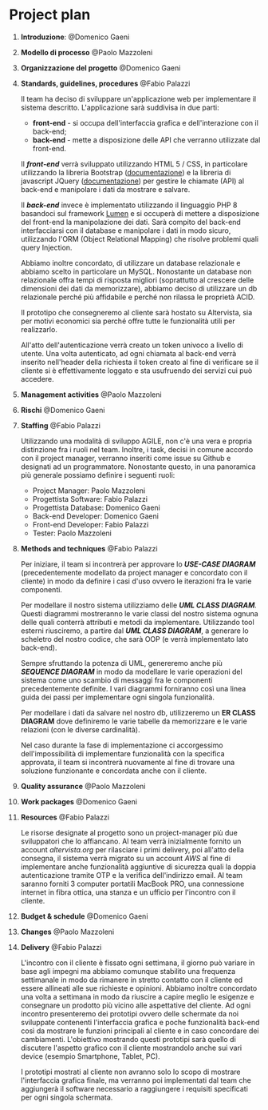 # Project plan

1.  **Introduzione**: @Domenico Gaeni

2.  **Modello di processo** @Paolo Mazzoleni

3.  **Organizzazione del progetto** @Domenico Gaeni

4.  **Standards, guidelines, procedures** @Fabio Palazzi

    Il team ha deciso di sviluppare un'applicazione web per implementare il sistema descritto. L'applicazione sarà suddivisa in due parti: 
    
    - **front-end** - si occupa dell'interfaccia grafica e dell'interazione con il back-end;
    - **back-end** - mette a disposizione delle API che verranno utilizzate dal front-end.
    
    Il ***front-end*** verrà sviluppato utilizzando HTML 5 / CSS, in particolare utilizzando la libreria Bootstrap ([documentazione](https://getbootstrap.com/)) e la libreria di javascript JQuery ([documentazione](https://api.jquery.com/)) per gestire le chiamate (API) al back-end e manipolare i dati da mostrare e salvare.
    
    Il ***back-end*** invece è implementato utilizzando il linguaggio PHP 8 basandoci sul framework [Lumen](https://lumen.laravel.com/) e si occuperà di mettere a disposizione del front-end la manipolazione dei dati. Sarà compito del back-end interfacciarsi con il database e manipolare i dati in modo sicuro, utilizzando l'ORM (Object Relational Mapping) che risolve problemi quali query Injection.
    
    Abbiamo inoltre concordato, di utilizzare un database relazionale e abbiamo scelto in particolare un MySQL. Nonostante un database non relazionale offra tempi di risposta migliori (soprattutto al crescere delle dimensioni dei dati da memorizzare), abbiamo deciso di utilizzare un db relazionale perché più affidabile e perché non rilassa le proprietà ACID.
    
    Il prototipo che consegneremo al cliente sarà hostato su Altervista, sia per motivi economici sia perché offre tutte le funzionalità utili per realizzarlo.
    
    All'atto dell'autenticazione verrà creato un token univoco a livello di utente. Una volta autenticato, ad ogni chiamata al back-end verrà inserito nell'header della richiesta il token creato al fine di verificare se il cliente si è effettivamente loggato e sta usufruendo dei servizi cui può accedere.

5.  **Management activities** @Paolo Mazzoleni

6.  **Rischi** @Domenico Gaeni

7.  **Staffing** @Fabio Palazzi
    
    Utilizzando una modalità di sviluppo AGILE, non c'è una vera e propria distinzione fra i ruoli nel team. Inoltre, i task, decisi in comune accordo con il project manager, verranno inseriti come issue su Github e designati ad un programmatore. Nonostante questo, in una panoramica più generale possiamo definire i seguenti ruoli:
    
    - Project Manager: Paolo Mazzoleni
    - Progettista Software: Fabio Palazzi
    - Progettista Database: Domenico Gaeni
    - Back-end Developer: Domenico Gaeni
    - Front-end Developer: Fabio Palazzi
    - Tester: Paolo Mazzoleni

8.  **Methods and techniques** @Fabio Palazzi
    
    Per iniziare, il team si incontrerà per approvare lo ***USE-CASE DIAGRAM*** (precedentemente modellato da project manager e concordato con il cliente) in modo da definire i casi d'uso ovvero le iterazioni fra le varie componenti.
    
    Per modellare il nostro sistema utilizziamo delle ***UML CLASS DIAGRAM**.* Questi diagrammi mostreranno le varie classi del nostro sistema ognuna delle quali conterrà attributi e metodi da implementare. Utilizzando tool esterni riusciremo, a partire dal ***UML CLASS DIAGRAM***, a generare lo scheletro del nostro codice, che sarà OOP (e verrà implementato lato back-end).
    
    Sempre sfruttando la potenza di UML, genereremo anche più ***SEQUENCE DIAGRAM*** in modo da modellare le varie operazioni del sistema come uno scambio di messaggi fra le componenti precedentemente definite. I vari diagrammi forniranno così una linea guida dei passi per implementare ogni singola funzionalità.
    
    Per modellare i dati da salvare nel nostro db, utilizzeremo un **ER CLASS DIAGRAM** dove definiremo le varie tabelle da memorizzare e le varie relazioni (con le diverse cardinalità).
    
    Nel caso durante la fase di implementazione ci accorgessimo dell'impossibilità di implementare funzionalità con la specifica approvata, il team si incontrerà nuovamente al fine di trovare una soluzione funzionante e concordata anche con il cliente.
    
9.  **Quality assurance** @Paolo Mazzoleni

10. **Work packages** @Domenico Gaeni

11. **Resources** @Fabio Palazzi

    Le risorse designate al progetto sono un project-manager più due sviluppatori che lo affiancano. Al team verrà inizialmente fornito un account *altervista.org* per rilasciare i primi delivery, poi all'atto della consegna, il sistema verrà migrato su un account *AWS* al fine di implementare anche funzionalità aggiuntive di sicurezza quali la doppia autenticazione tramite OTP e la verifica dell'indirizzo email. Al team saranno forniti 3 computer portatili MacBook PRO, una connessione internet in fibra ottica, una stanza e un ufficio per l'incontro con il cliente.

12. **Budget & schedule** @Domenico Gaeni

13. **Changes** @Paolo Mazzoleni

14. **Delivery** @Fabio Palazzi

    L'incontro con il cliente è fissato ogni settimana, il giorno può variare in base agli impegni ma abbiamo comunque stabilito una frequenza settimanale in modo da rimanere in stretto contatto con il cliente ed essere allineati alle sue richieste e opinioni. Abbiamo inoltre concordato una volta a settimana in modo da riuscire a capire meglio le esigenze  e consegnare un prodotto più vicino alle aspettative del cliente. Ad ogni incontro presenteremo dei prototipi ovvero delle schermate da noi sviluppate contenenti l'interfaccia grafica e poche funzionalità back-end così da mostrare le funzioni principali al cliente e in caso concordare dei cambiamenti. L'obiettivo mostrando questi prototipi sarà quello di discutere l'aspetto grafico con il cliente mostrandolo anche sui vari device (esempio Smartphone, Tablet, PC).
    
    I prototipi mostrati al cliente non avranno solo lo scopo di mostrare l'interfaccia grafica finale, ma verranno poi implementati dal team che aggiungerà il software necessario a raggiungere i requisiti specificati per ogni singola schermata.
